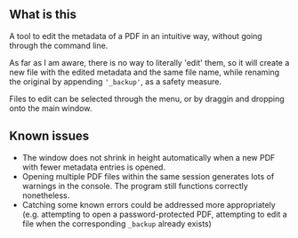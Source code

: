 ## What is this

A tool to edit the metadata of a PDF in an intuitive way, without going through the command line.

As far as I am aware, there is no way to literally 'edit' them, so it will create a new file with the edited metadata and the same file name, while renaming the original by appending ``'_backup'``, as a safety measure.

Files to edit can be selected through the menu, or by draggin and dropping onto the main window.

## Known issues

* The window does not shrink in height automatically when a new PDF with fewer metadata entries is opened.
* Opening multiple PDF files within the same session generates lots of warnings in the console. The program still functions correctly nonetheless.
* Catching some known errors could be addressed more appropriately (e.g. attempting to open a password-protected PDF, attempting to edit a file when the corresponding ``_backup`` already exists)
